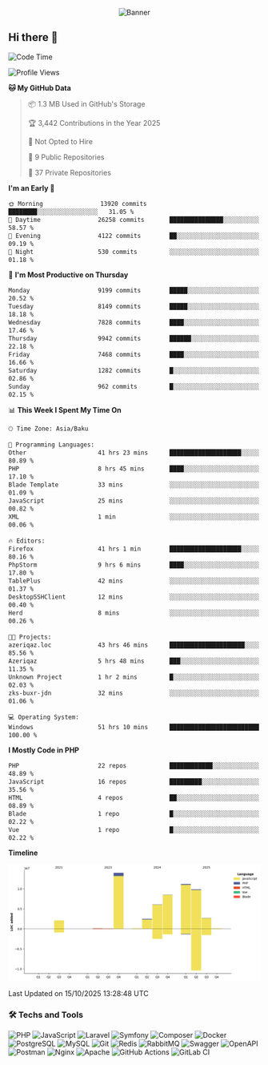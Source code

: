 <!--WALLPAPER-->
<p align='center'>
  <img src='assets/wallpapers/2.gif' alt='Banner'>
</p>
<!--/WALLPAPER-->

## Hi there 👋

<!--START_SECTION:waka-->
![Code Time](http://img.shields.io/badge/Code%20Time-478%20hrs%2044%20mins-blue)

![Profile Views](http://img.shields.io/badge/Profile%20Views-0-blue)

**🐱 My GitHub Data** 

> 📦 1.3 MB Used in GitHub's Storage 
 > 
> 🏆 3,442 Contributions in the Year 2025
 > 
> 🚫 Not Opted to Hire
 > 
> 📜 9 Public Repositories 
 > 
> 🔑 37 Private Repositories 
 > 
**I'm an Early 🐤** 

```text
🌞 Morning                13920 commits       ████████░░░░░░░░░░░░░░░░░   31.05 % 
🌆 Daytime                26258 commits       ███████████████░░░░░░░░░░   58.57 % 
🌃 Evening                4122 commits        ██░░░░░░░░░░░░░░░░░░░░░░░   09.19 % 
🌙 Night                  530 commits         ░░░░░░░░░░░░░░░░░░░░░░░░░   01.18 % 
```
📅 **I'm Most Productive on Thursday** 

```text
Monday                   9199 commits        █████░░░░░░░░░░░░░░░░░░░░   20.52 % 
Tuesday                  8149 commits        █████░░░░░░░░░░░░░░░░░░░░   18.18 % 
Wednesday                7828 commits        ████░░░░░░░░░░░░░░░░░░░░░   17.46 % 
Thursday                 9942 commits        ██████░░░░░░░░░░░░░░░░░░░   22.18 % 
Friday                   7468 commits        ████░░░░░░░░░░░░░░░░░░░░░   16.66 % 
Saturday                 1282 commits        █░░░░░░░░░░░░░░░░░░░░░░░░   02.86 % 
Sunday                   962 commits         █░░░░░░░░░░░░░░░░░░░░░░░░   02.15 % 
```


📊 **This Week I Spent My Time On** 

```text
🕑︎ Time Zone: Asia/Baku

💬 Programming Languages: 
Other                    41 hrs 23 mins      ████████████████████░░░░░   80.89 % 
PHP                      8 hrs 45 mins       ████░░░░░░░░░░░░░░░░░░░░░   17.10 % 
Blade Template           33 mins             ░░░░░░░░░░░░░░░░░░░░░░░░░   01.09 % 
JavaScript               25 mins             ░░░░░░░░░░░░░░░░░░░░░░░░░   00.82 % 
XML                      1 min               ░░░░░░░░░░░░░░░░░░░░░░░░░   00.06 % 

🔥 Editors: 
Firefox                  41 hrs 1 min        ████████████████████░░░░░   80.16 % 
PhpStorm                 9 hrs 6 mins        ████░░░░░░░░░░░░░░░░░░░░░   17.80 % 
TablePlus                42 mins             ░░░░░░░░░░░░░░░░░░░░░░░░░   01.37 % 
DesktopSSHClient         12 mins             ░░░░░░░░░░░░░░░░░░░░░░░░░   00.40 % 
Herd                     8 mins              ░░░░░░░░░░░░░░░░░░░░░░░░░   00.26 % 

🐱‍💻 Projects: 
azeriqaz.loc             43 hrs 46 mins      █████████████████████░░░░   85.56 % 
Azeriqaz                 5 hrs 48 mins       ███░░░░░░░░░░░░░░░░░░░░░░   11.35 % 
Unknown Project          1 hr 2 mins         █░░░░░░░░░░░░░░░░░░░░░░░░   02.03 % 
zks-buxr-jdn             32 mins             ░░░░░░░░░░░░░░░░░░░░░░░░░   01.06 % 

💻 Operating System: 
Windows                  51 hrs 10 mins      █████████████████████████   100.00 % 
```

**I Mostly Code in PHP** 

```text
PHP                      22 repos            ████████████░░░░░░░░░░░░░   48.89 % 
JavaScript               16 repos            █████████░░░░░░░░░░░░░░░░   35.56 % 
HTML                     4 repos             ██░░░░░░░░░░░░░░░░░░░░░░░   08.89 % 
Blade                    1 repo              █░░░░░░░░░░░░░░░░░░░░░░░░   02.22 % 
Vue                      1 repo              █░░░░░░░░░░░░░░░░░░░░░░░░   02.22 % 
```



**Timeline**

![Lines of Code chart](https://raw.githubusercontent.com/feridnesibzade/feridnesibzade/main/assets/bar_graph.png)


 Last Updated on 15/10/2025 13:28:48 UTC
<!--END_SECTION:waka-->

### 🛠️ Techs and Tools

![PHP](https://img.shields.io/badge/PHP-777BB4?style=for-the-badge&logo=php&logoColor=white)
![JavaScript](https://img.shields.io/badge/JavaScript-F7DF1E?style=for-the-badge&logo=javascript&logoColor=000)
![Laravel](https://img.shields.io/badge/Laravel-F55247?style=for-the-badge&logo=laravel&logoColor=white)
![Symfony](https://img.shields.io/badge/Symfony-000000?style=for-the-badge&logo=symfony&logoColor=white)
![Composer](https://img.shields.io/badge/Composer-885630?style=for-the-badge&logo=composer&logoColor=white)
![Docker](https://img.shields.io/badge/Docker-2496ED?style=for-the-badge&logo=docker&logoColor=white)
![PostgreSQL](https://img.shields.io/badge/PostgreSQL-4169E1?style=for-the-badge&logo=postgresql&logoColor=white)
![MySQL](https://img.shields.io/badge/MySQL-4479A1?style=for-the-badge&logo=mysql&logoColor=white)
![Git](https://img.shields.io/badge/Git-F05032?style=for-the-badge&logo=git&logoColor=white)
![Redis](https://img.shields.io/badge/Redis-DC382D?style=for-the-badge&logo=redis&logoColor=white)
![RabbitMQ](https://img.shields.io/badge/RabbitMQ-FF6600?style=for-the-badge&logo=rabbitmq&logoColor=white)
![Swagger](https://img.shields.io/badge/Swagger-85EA2D?style=for-the-badge&logo=swagger&logoColor=black)
![OpenAPI](https://img.shields.io/badge/OpenAPI-6BA539?style=for-the-badge&logo=openapiinitiative&logoColor=white)
![Postman](https://img.shields.io/badge/Postman-FF6C37?style=for-the-badge&logo=postman&logoColor=white)
![Nginx](https://img.shields.io/badge/Nginx-009639?style=for-the-badge&logo=nginx&logoColor=white)
![Apache](https://img.shields.io/badge/Apache-D22128?style=for-the-badge&logo=apache&logoColor=white)
![GitHub Actions](https://img.shields.io/badge/GitHub%20Actions-2088FF?style=for-the-badge&logo=githubactions&logoColor=white)
![GitLab CI](https://img.shields.io/badge/GitLab%20CI-FC6D26?style=for-the-badge&logo=gitlab&logoColor=white)

